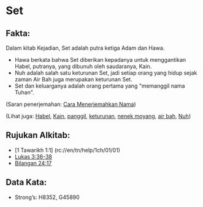 # Set

## Fakta: 

Dalam kitab Kejadian, Set adalah putra ketiga Adam dan Hawa.  

* Hawa berkata bahwa Set diberikan kepadanya untuk menggantikan Habel, putranya, yang dibunuh oleh saudaranya, Kain.
* Nuh adalah salah satu keturunan Set, jadi setiap orang yang hidup sejak zaman Air Bah juga merupakan keturunan Set.
* Set dan keluarganya adalah orang pertama yang "memanggil nama Tuhan". 

(Saran penerjemahan: [Cara Menerjemahkan Nama](rc://en/ta/man/translate/translate-names))  

(Lihat juga: [Habel](../names/abel.md), [Kain](../names/cain.md), [panggil](../kt/call.md), [keturunan](../other/descendant.md), [nenek moyang](../other/father.md), [air bah](../other/flood.md), [Nuh](../names/noah.md))

## Rujukan Alkitab:

* [1 Tawarikh 1:1] (rc://en/tn/help/1ch/01/01)
* [Lukas 3:36-38](rc://en/tn/help/luk/03/36)
* [Bilangan 24:17](rc://en/tn/help/num/24/17) 

## Data Kata:

* Strong’s: H8352, G45890
